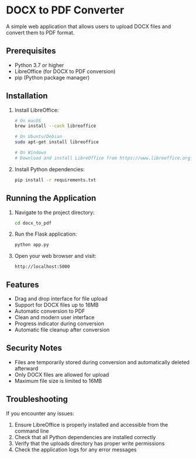 # DOCX to PDF Converter

A simple web application that allows users to upload DOCX files and convert them to PDF format.

## Prerequisites

- Python 3.7 or higher
- LibreOffice (for DOCX to PDF conversion)
- pip (Python package manager)

## Installation

1. Install LibreOffice:

   ```bash
   # On macOS
   brew install --cask libreoffice

   # On Ubuntu/Debian
   sudo apt-get install libreoffice

   # On Windows
   # Download and install LibreOffice from https://www.libreoffice.org/download/download/
   ```

2. Install Python dependencies:
   ```bash
   pip install -r requirements.txt
   ```

## Running the Application

1. Navigate to the project directory:

   ```bash
   cd docx_to_pdf
   ```

2. Run the Flask application:

   ```bash
   python app.py
   ```

3. Open your web browser and visit:
   ```
   http://localhost:5000
   ```

## Features

- Drag and drop interface for file upload
- Support for DOCX files up to 16MB
- Automatic conversion to PDF
- Clean and modern user interface
- Progress indicator during conversion
- Automatic file cleanup after conversion

## Security Notes

- Files are temporarily stored during conversion and automatically deleted afterward
- Only DOCX files are allowed for upload
- Maximum file size is limited to 16MB

## Troubleshooting

If you encounter any issues:

1. Ensure LibreOffice is properly installed and accessible from the command line
2. Check that all Python dependencies are installed correctly
3. Verify that the uploads directory has proper write permissions
4. Check the application logs for any error messages
